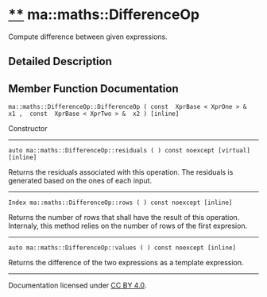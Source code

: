 [**](https://github.com/openma/openma-doc/edit/api/nightly/c++/classma_1_1maths_1_1_difference_op.md "Improve this documentation")
ma::maths::DifferenceOp
=======================

Compute difference between given expressions.

Detailed Description
--------------------

Member Function Documentation
-----------------------------

    ma::maths::DifferenceOp::DifferenceOp ( const  XprBase < XprOne > &  x1 ,  const  XprBase < XprTwo > &  x2 ) [inline]

Constructor

------------------------------------------------------------------------

    auto ma::maths::DifferenceOp::residuals ( ) const noexcept [virtual][inline]

Returns the residuals associated with this operation. The residuals is generated based on the ones of each input.

------------------------------------------------------------------------

    Index ma::maths::DifferenceOp::rows ( ) const noexcept [inline]

Returns the number of rows that shall have the result of this operation. Internaly, this method relies on the number of rows of the first expresion.

------------------------------------------------------------------------

    auto ma::maths::DifferenceOp::values ( ) const noexcept [inline]

Returns the difference of the two expressions as a template expression.

------------------------------------------------------------------------

Documentation licensed under [CC BY 4.0](https://creativecommons.org/licenses/by/4.0/).


